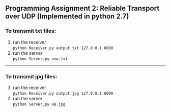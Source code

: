 ## Programming Assignment 2: Reliable Transport over UDP (Implemented in python 2.7)

### To transmit txt files:

1. run the receiver <br>
`python Receiver.py output.txt 127.0.0.1 6000`
2. run the server <br>
`python Server.py new.txt`

****

### To transmit jpg files:

1. run the receiver <br>
`python Receiver.py output.jpg 127.0.0.1 6000`
2. run the server <br>
`python Server.py HB.jpg` 
